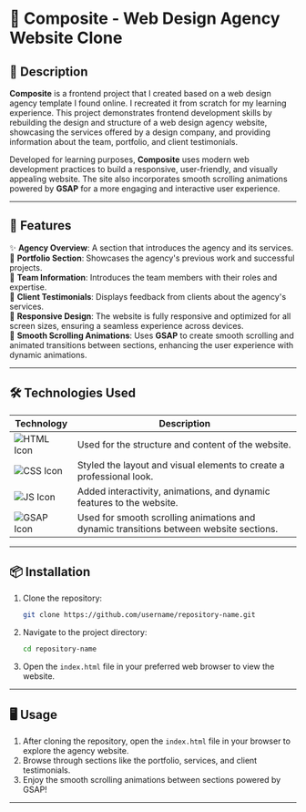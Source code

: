 # 💼 Composite - Web Design Agency Website Clone

## 📝 Description
**Composite** is a frontend project that I created based on a web design agency template I found online. I recreated it from scratch for my learning experience. This project demonstrates frontend development skills by rebuilding the design and structure of a web design agency website, showcasing the services offered by a design company, and providing information about the team, portfolio, and client testimonials.

Developed for learning purposes, **Composite** uses modern web development practices to build a responsive, user-friendly, and visually appealing website. The site also incorporates smooth scrolling animations powered by **GSAP** for a more engaging and interactive user experience.

---

## 🚀 Features
✨ **Agency Overview**: A section that introduces the agency and its services.  
🎨 **Portfolio Section**: Showcases the agency's previous work and successful projects.  
👥 **Team Information**: Introduces the team members with their roles and expertise.  
📝 **Client Testimonials**: Displays feedback from clients about the agency's services.  
📱 **Responsive Design**: The website is fully responsive and optimized for all screen sizes, ensuring a seamless experience across devices.  
🌟 **Smooth Scrolling Animations**: Uses **GSAP** to create smooth scrolling and animated transitions between sections, enhancing the user experience with dynamic animations.

---

## 🛠️ Technologies Used
| Technology    | Description                           |
|---------------|---------------------------------------|
| ![HTML Icon](https://img.shields.io/badge/HTML-orange?logo=html5&logoColor=white) | Used for the structure and content of the website. |
| ![CSS Icon](https://img.shields.io/badge/CSS-blue?logo=css3&logoColor=white)   | Styled the layout and visual elements to create a professional look. |
| ![JS Icon](https://img.shields.io/badge/JavaScript-yellow?logo=javascript&logoColor=black) | Added interactivity, animations, and dynamic features to the website. |
| ![GSAP Icon](https://img.shields.io/badge/GSAP-green?logo=greensock&logoColor=white) | Used for smooth scrolling animations and dynamic transitions between website sections.

---

## 📦 Installation
1. Clone the repository:
    ```bash
    git clone https://github.com/username/repository-name.git
    ```
2. Navigate to the project directory:
    ```bash
    cd repository-name
    ```
3. Open the `index.html` file in your preferred web browser to view the website.

---

## 🖥️ Usage
1. After cloning the repository, open the `index.html` file in your browser to explore the agency website.
2. Browse through sections like the portfolio, services, and client testimonials.
3. Enjoy the smooth scrolling animations between sections powered by GSAP!

---


